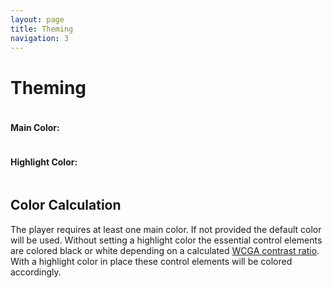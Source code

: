 ```yaml
---
layout: page
title: Theming
navigation: 3
---
```


# Theming

<div id="example"></div>
<script type="text/javascript" src="https://cdn.rawgit.com/DavidDurman/FlexiColorPicker/ed85fa3c/colorpicker.min.js"></script>
<link rel="stylesheet" href="https://cdn.rawgit.com/DavidDurman/FlexiColorPicker/ed85fa3c/themes.css">
<script src="{{ 'embed.js' | relative_url }}"></script>
<script>
  var theme = {
      main: '#2B8AC6'
  };

  function setThemeConfig(theme) {
      var themeConfig = document.getElementById('theme-config');
      var config = ['{\n',
          '   theme: {\n'
      ];

      if (theme.main) {
          config.push('       main: "' + theme.main + '"');
      }

      if (theme.highlight) {
          config.push(',\n');
          config.push('       highlight: "' + theme.highlight + '"');
      }

      config.push('\n');
      config.push('   }\n');
      config.push('}')

      themeConfig.textContent = config.join('');
  }


  function colorPicker(store) {

      ColorPicker(
      document.getElementById('main-picker'),
      function (hex) {
          theme.main = hex;

          setThemeConfig(theme);
          store.dispatch({
              type: 'SET_THEME',
              payload: theme
          })
      });

      ColorPicker(
      document.getElementById('highlight-picker'),
      function (hex) {
          theme.highlight = hex;

          setThemeConfig(theme);
          store.dispatch({
              type: 'SET_THEME',
              payload: theme
          })
      });
  }

  podlovePlayer('#example', './fixtures/example.json')
      .then(colorPicker);

</script>

<div class="container">
    <div class="row">
        <div class="column">
            <h4>Main Color:</h4>
            <div id="main-picker" class="cp-default color-picker"></div>
        </div>
        <div class="column">
            <h4>Highlight Color:</h4>
            <div id="highlight-picker" class="cp-default color-picker"></div>
        </div>
    </div>
</div>

## Color Calculation

The player requires at least one main color. If not provided the default color will be used.
Without setting a highlight color the essential control elements are colored black or white depending on a calculated <a href="https://www.w3.org/TR/WCAG20/#contrast-ratiodef">WCGA contrast ratio</a>.
With a highlight color in place these control elements will be colored accordingly.
